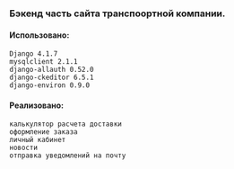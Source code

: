 ### Бэкенд часть сайта транспоортной компании. 

#### Использовано:
```
Django 4.1.7
mysqlclient 2.1.1
django-allauth 0.52.0
django-ckeditor 6.5.1
django-environ 0.9.0
```

#### Реализовано: 
```
калькулятор расчета доставки 
оформление заказа 
личный кабинет 
новости
отправка уведомлений на почту
```
